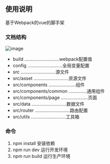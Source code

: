 ## 使用说明 

基于Webpack的vue的脚手架

### 文档结构
 ![image](http://www.umetrip.com/gitImg/tree.png)
 
* build    ...........................webpack配置值
* config    ...........................全局变量配置
* src       ...........................源文件
* src/asset ...........................资源文件
* src/components  .....................组件
* src/components/common  ..............通用组件
* src/components/page  .....................页面
* src/data      ...........................数据文件
* src/router    ...........................路由配置
* src/utils    ...........................工具箱

### 命令
1.  npm install  安装依赖
2.  npm run dev  运行开发环境
3.  npm run build  运行生产环境 







